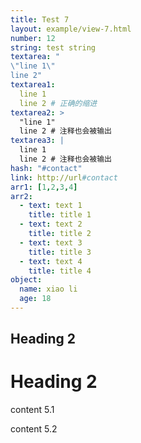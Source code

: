 ```yaml
---
title: Test 7
layout: example/view-7.html 
number: 12
string: test string
textarea: "
\"line 1\"
line 2"
textarea1: 
  line 1
  line 2 # 正确的缩进
textarea2: >
  "line 1"
  line 2 # 注释也会被输出
textarea3: |
  line 1 
  line 2 # 注释也会被输出
hash: "#contact"
link: http://url#contact
arr1: [1,2,3,4]
arr2:
  - text: text 1
    title: title 1
  - text: text 2
    title: title 2
  - text: text 3
    title: title 3
  - text: text 4
    title: title 4
object:
  name: xiao li
  age: 18
---
```


## Heading 2

<h1>Heading 2</h1>

content 5.1

<p>content 5.2</p>